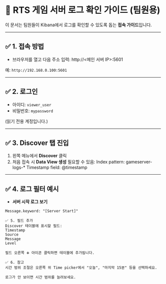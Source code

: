 # 📘 RTS 게임 서버 로그 확인 가이드 (팀원용)

이 문서는 팀원들이 Kibana에서 로그를 확인할 수 있도록 돕는 **접속 가이드**입니다.

---

## ✅ 1. 접속 방법

- 브라우저를 열고 다음 주소 입력:
http://<메인 서버 IP>:5601

예: `http://192.168.0.100:5601`

---

## ✅ 2. 로그인

- 아이디: `viewer_user`  
- 비밀번호: `mypassword`

(읽기 전용 계정입니다.)

---

## ✅ 3. Discover 탭 진입

1. 왼쪽 메뉴에서 **Discover** 클릭  
2. 처음 접속 시 **Data View 생성** 필요할 수 있음:
Index pattern: gameserver-logs-* Timestamp field: @timestamp

---

## ✅ 4. 로그 필터 예시

- **서버 시작 로그 보기**
```kql
Message.keyword: "[Server Start]"

✅ 5. 필드 추가
Discover 테이블에 표시할 필드:
Timestamp
Source
Message
Level

필드 오른쪽 ➕ 아이콘 클릭하면 테이블에 추가됩니다.

✅ 6. 참고
시간 범위 조절은 오른쪽 위 Time picker에서 "오늘", "마지막 15분" 등을 선택하세요.

로그가 안 보이면 시간 범위를 늘려보세요.